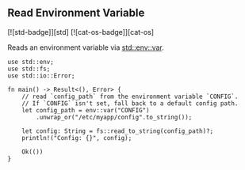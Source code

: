 ## Read Environment Variable 

[![std-badge]][std] [![cat-os-badge]][cat-os]

Reads an environment variable via [std::env::var].

```rust,edition2018,no_run
use std::env;
use std::fs;
use std::io::Error;

fn main() -> Result<(), Error> {
    // read `config_path` from the environment variable `CONFIG`.
    // If `CONFIG` isn't set, fall back to a default config path.
    let config_path = env::var("CONFIG")
        .unwrap_or("/etc/myapp/config".to_string());

    let config: String = fs::read_to_string(config_path)?;
    println!("Config: {}", config);

    Ok(())
}
```

[std::env::var]: https://doc.rust-lang.org/std/env/fn.var.html
